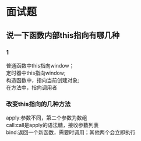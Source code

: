 # 面试题
## 说一下函数内部this指向有哪几种
### 1
普通函数中this指向window；\
定时器中this指向window;\
构造函数中，指向当前创建对象;\
在方法中，指向调用者

### 改变this指向的几种方法
apply:参数不同，第二个参数为数组\
call:call是apply的语法糖，接收参数列表\
bind:返回一个新函数，需要时调用；其他两个会立即执行